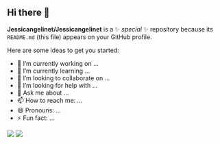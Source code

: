 ## Hi there 👋

**Jessicangelinet/Jessicangelinet** is a ✨ _special_ ✨ repository because its `README.md` (this file) appears on your GitHub profile.

Here are some ideas to get you started:

- 🔭 I’m currently working on ...
- 🌱 I’m currently learning ...
- 👯 I’m looking to collaborate on ...
- 🤔 I’m looking for help with ...
- 💬 Ask me about ...
- 📫 How to reach me: ...
- 😄 Pronouns: ...
- ⚡ Fun fact: ...

![](https://raw.githubusercontent.com/jessicangelinet/github-stats/master/generated/overview.svg#gh-dark-mode-only)
![](https://raw.githubusercontent.com/jessicangelinet/github-stats/master/generated/overview.svg#gh-light-mode-only)
